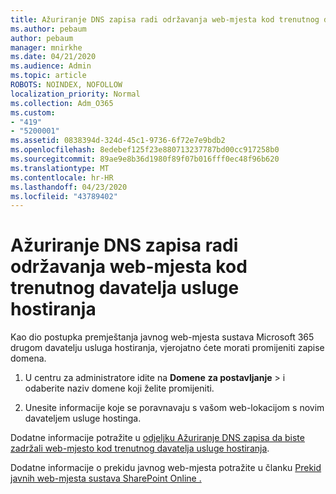 ```yaml
---
title: Ažuriranje DNS zapisa radi održavanja web-mjesta kod trenutnog davatelja usluge hostiranja
ms.author: pebaum
author: pebaum
manager: mnirkhe
ms.date: 04/21/2020
ms.audience: Admin
ms.topic: article
ROBOTS: NOINDEX, NOFOLLOW
localization_priority: Normal
ms.collection: Adm_O365
ms.custom:
- "419"
- "5200001"
ms.assetid: 0838394d-324d-45c1-9736-6f72e7e9bdb2
ms.openlocfilehash: 8edebef125f23e880713237787bd00cc917258b0
ms.sourcegitcommit: 89ae9e8b36d1980f89f07b016fff0ec48f96b620
ms.translationtype: MT
ms.contentlocale: hr-HR
ms.lasthandoff: 04/23/2020
ms.locfileid: "43789402"
---
```

# <a name="update-dns-records-to-keep-your-website-with-your-current-hosting-provider"></a>Ažuriranje DNS zapisa radi održavanja web-mjesta kod trenutnog davatelja usluge hostiranja

Kao dio postupka premještanja javnog web-mjesta sustava Microsoft 365 drugom davatelju usluga hostiranja, vjerojatno ćete morati promijeniti zapise domena.
  
1. U centru za administratore idite na **Domene** **za postavljanje** \> i odaberite naziv domene koji želite promijeniti.

2. Unesite informacije koje se poravnavaju s vašom web-lokacijom s novim davateljem usluge hostinga.

Dodatne informacije potražite u [odjeljku Ažuriranje DNS zapisa da biste zadržali web-mjesto kod trenutnog davatelja usluge hostiranja](https://docs.microsoft.com/office365/admin/dns/update-dns-records-to-retain-current-hosting-provider).
  
Dodatne informacije o prekidu javnog web-mjesta potražite u članku [Prekid javnih web-mjesta sustava SharePoint Online .](https://support.office.com/article/sharepoint-online-public-websites-to-be-discontinued-e86bfd2f-5c7d-446f-a430-7cfcc0130916)
